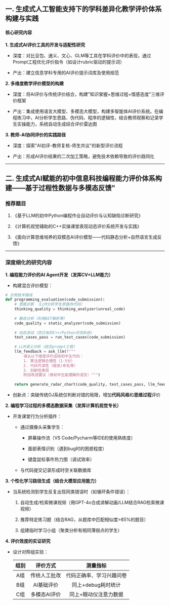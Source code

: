 


## **一. 生成式人工智能支持下的学科差异化教学评价体系构建与实践**

####  **核心研究内容**

**1. 生成式AI评价工具的开发与适配性研究**

-   深度：对比豆包、通义、文心、GLM等工具在学科评价中的表现，通过Prompt工程优化评价指令（如设计rubric驱动的提示词）
    
-   产出：建立信息学科专用的AI评价提示词库及使用规范

**2. 多维度教学评价模型的构建**

-   深度：将AI评价与传统评价结合，构建"知识掌握+思维过程+情感态度"三维评价框架
    
-   产出：集成使用语言大模型、多模态大模型，构建多智能体AI评价系统。在编程练习中，AI分析学生思路、伪代码、程序的逻辑性，结合教师观察和记录学生实操能力，系统自动生成综合评价雷达图

**3. 教师-AI协同评价的实践路径**

-   深度：探索"AI初评-教师复核-师生共议"的新型评价流程
    
-   产出：形成AI评价结果的二次加工策略，避免技术依赖导致的评价趋同化

---

## **二. 生成式AI赋能的初中信息科技编程能力评价体系构建——基于过程性数据与多模态反馈"**

### **推荐题目**

1.  《基于LLM的初中Python编程作业自动评价与认知缺陷诊断研究》
    
2.  《计算机视觉辅助的C++实操课堂表现动态评价系统开发与实践》
    
3.  《面向计算思维培养的双模态AI评价模型——代码静态分析+自然语言生成反馈》
    

----------

### **深度细化的研究内容**

**1. 编程能力评价的AI Agent开发（发挥CV+LLM能力）**

-   构建混合评价模型：
```python
# 示例技术路线
def programming_evaluation(code_submission):
    # 思路诊断 （LLM分析学生思路伪代码）
    thinking_quality = thinking_analyzer(unreal_code)
    
    # 静态分析（利用AST解析等）
    code_quality = static_analyzer(code_submission)  
    
    # 动态测试（您已有的C++/Python评测系统）
    test_cases_pass = run_test_cases(code_submission)  
    
    # LLM语义分析（结合prompt工程）
    llm_feedback = ask_llm(f"""
        请从以下维度评价这段初中生代码：
        1. 算法逻辑合理性（1-5分）
        2. 代码可读性（缩进/命名等）
        3. 创新性表现
        附加改进建议（用初中生能理解的语言）""")
    
    return generate_radar_chart(code_quality, test_cases_pass, llm_feedback)
```
-   创新点：突破传统OJ系统仅判断对错的局限，增加**代码风格**和**思维过程**评价
    

**2. 编程学习过程的多模态数据采集（发挥计算机视觉专长）**

-   开发课堂行为分析插件：
    
    -   通过摄像头采集学生：
        
        -   屏幕操作流（VS Code/Pycharm等IDE的使用熟练度）
            
        -   面部表情识别（遇到bug时的困惑程度）
            
        -   键盘鼠标事件热力图（调试效率）
            
    -   与代码提交记录形成时空关联数据库

**3. 个性化学习路径生成（结合大模型应用能力）**

-   当系统检测到学生反复出现同类错误时（如循环条件错误）：
    
    1.  自动生成/检索微课视频（用GPT-4o合成讲解动画/LLM结合RAG检索微课视频）
        
    2.  推荐特定练习题（结合RAG，从题库中匹配相似度>85%的题目）
        
    3.  组建临时学习小组（聚类分析有相同薄弱点的学生）

**4. 评价效度的实证研究**

-   设计对照组实验：
    
    组别 | 评价方式|测量指标
    :-:|:-:|:-:
    A组|传统人工批改|代码正确率、学习兴趣问卷
	B组|AI基础评价| 同上+debug耗时统计
    C组|多模态AI评价|同上+眼动仪注意力数据
<!--stackedit_data:
eyJoaXN0b3J5IjpbLTgzNzgyNjA1NCwxNjY2NTI1NzUsLTk0Nj
g2MjE2N119
-->
